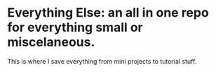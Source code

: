 # Everything Else: an all in one repo for everything small or miscelaneous. 
This is where I save everything from mini projects to tutorial stuff.

